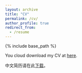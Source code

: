 ```yaml
---
layout: archive
title: "CV"
permalink: /cv/
author_profile: true
redirect_from:
  - /resume
---
```


{% include base_path %}

You cloud download my CV at [here](../files/CV.pdf).

中文简历请在此[下载](../files/简历.pdf)。
